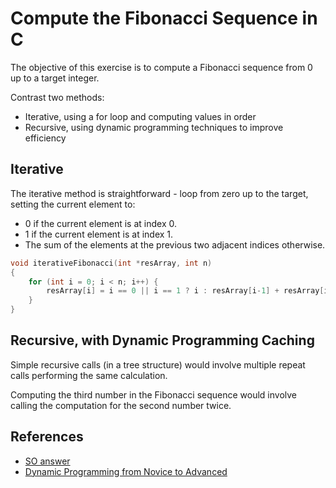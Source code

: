 # Compute the Fibonacci Sequence in C
The objective of this exercise is to compute a Fibonacci sequence from 0 up to a target integer.

Contrast two methods:

* Iterative, using a for loop and computing values in order
* Recursive, using dynamic programming techniques to improve efficiency

Iterative
---------
The iterative method is straightforward - loop from zero up to the target, setting the current element to:
* 0 if the current element is at index 0.
* 1 if the current element is at index 1.
* The sum of the elements at the previous two adjacent indices otherwise.

```c
void iterativeFibonacci(int *resArray, int n)
{
	for (int i = 0; i < n; i++) {
		resArray[i] = i == 0 || i == 1 ? i : resArray[i-1] + resArray[i-2];
	}
}
```

Recursive, with Dynamic Programming Caching
-------------------------------------------
Simple recursive calls (in a tree structure) would involve multiple repeat calls performing the same calculation.

Computing the third number in the Fibonacci sequence would involve calling the computation for the second number twice.

References
----------
* [SO answer][1]
* [Dynamic Programming from Novice to Advanced][2]

[1]: https://cs.stackexchange.com/a/99517/104932
[2]: https://www.topcoder.com/community/competitive-programming/tutorials/dynamic-programming-from-novice-to-advanced/

